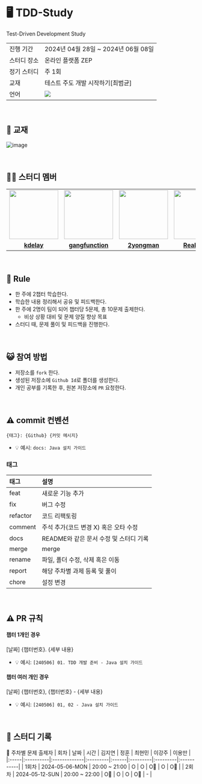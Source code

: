 # 🖥️ TDD-Study
Test-Driven Development Study
<table>
  <tr>
    <td>진행 기간</td>
    <td>2024년 04월 28일 ~ 2024년 06월 08일</td>
  </tr>
  <tr>
    <td>스터디 장소</td>
    <td>온라인 플랫폼 ZEP</td>
  </tr>
  <tr>
    <td>정기 스터디</td>
    <td>주 1회</td>
  </tr>
  <tr>
    <td>교재</td>
    <td>테스트 주도 개발 시작하기[최범균]</td>
  </tr>
  <tr>
    <td>언어</td>
    <td><img src="https://img.shields.io/badge/Java-007396.svg?&style=for-the-badge&logo=Java&logoColor=white"> </td>
  </tr>
</table>

<br/>

## 📗 교재

![image](https://github.com/kdelay/TDD-Study/assets/90545043/2844211f-98d2-4e9a-8bab-c268359781a1)

<br/>

## 🧑‍💻 스터디 멤버
<table>
  <tr>
    <td align="center">
      <a href="https://github.com/kdelay"><img src="https://avatars.githubusercontent.com/kdelay" width="130px;" alt=""></a>
    </td>
    <td>
      <a href="https://github.com/gangfunction"><img src="https://avatars.githubusercontent.com/gangfunction" width="130px;" alt=""></a>
    </td>
    <td>
      <a href="https://github.com/2yongman"><img src="https://avatars.githubusercontent.com/2yongman" width="130px;" alt=""></a>
    </td>
    <td>
      <a href="https://github.com/RealWarm"><img src="https://avatars.githubusercontent.com/RealWarm" width="130px;" alt=""></a>
    </td>
    <td>
      <a href="https://github.com/vivalahm"><img src="https://avatars.githubusercontent.com/vivalahm" width="130px;" alt=""></a>
    </td>
  </tr>
  <tr>
    <td align="center"><a href="https://github.com/kdelay"><b>kdelay</b></a></td>
    <td align="center"><a href="https://github.com/gangfunction"><b>gangfunction</b></a></td>
    <td align="center"><a href="https://github.com/2yongman"><b>2yongman</b></a></td>
    <td align="center"><a href="https://github.com/RealWarm"><b>RealWarm</b></a></td>
    <td align="center"><a href="https://github.com/vivalahm"><b>vivalahm</b></a></td>
  </tr>
</table>

<br/>

## 📢 Rule
- 한 주에 2챕터 학습한다.
- 학습한 내용 정리해서 공유 및 피드백한다.
- 한 주에 2명이 팀이 되어 챕터당 5문제, 총 10문제 출제한다.
  - 비상 상황 대비 및 문제 양질 향상 목표
- 스터디 때, 문제 풀이 및 피드백을 진행한다.

<br/>

## 😺 참여 방법
- 저장소를 `fork` 한다.
- 생성된 저장소에 `Github Id`로 폴더를 생성한다.
- 개인 공부를 기록한 후, 원본 저장소에 `PR` 요청한다.

<br/>

## ⚠️ commit 컨벤션

```
{태그}: {Github} {커밋 메시지}
```

- 💡 예시: `docs: Java 설치 가이드`

### 태그

| 태그       | 설명                                 |
|:---------|:----------------------------------------|
| feat     | 새로운 기능 추가                          |
| fix      | 버그 수정                                 |
| refactor | 코드 리팩토링                             |
| comment  | 주석 추가(코드 변경 X) 혹은 오타 수정      |
| docs     | README와 같은 문서 수정 및 스터디 기록     |
| merge    | merge                                      |
| rename   | 파일, 폴더 수정, 삭제 혹은 이동            |
| report   | 해당 주차별 과제 등록 및 풀이               |
| chore    | 설정 변경                                   |

<br/>

## ⚠️ PR 규칙
#### 챕터 1개인 경우
[날짜] {챕터번호}. {세부 내용}
- 💡 예시: `[240506] 01. TDD 개발 준비 - Java 설치 가이드`
#### 챕터 여러 개인 경우
[날짜] {챕터번호}, {챕터번호} - {세부 내용}
- 💡 예시: `[240506] 01, 02 - Java 설치 가이드`

<br/>

## 📒 스터디 기록
🔹 주차별 문제 출제자
| 회차 | 날짜      | 시간         |  김지연  |  정훈  |  최현민  |  이강주  |  이용만  |
|:-----|:----------|:-------------|:---------|:------|:---------|:---------|:-----------|
| 1회차 | 2024-05-06-MON | 20:00 ~ 21:00 |  O  |   O   |   O🔹     |      O   |      O🔹     |
| 2회차 | 2024-05-12-SUN | 20:00 ~ 22:00 |  O🔹 |   O   |   O   |      O🔹   |   -   |
